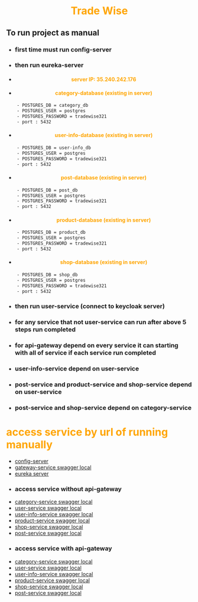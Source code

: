 <!-- <img width="200" src="themes/orderup-tower/login/assets/OrderUpLogo.png" alt="Material Bread logo"> -->

<h1 align="center">
  Trade Wise
</h1>


## To run project as manual

- ### first time must run config-server

- ### then run eureka-server

- #### server IP: 35.240.242.176
- ####  category-database (existing in server) 
```diff
    - POSTGRES_DB = category_db
    - POSTGRES_USER = postgres
    - POSTGRES_PASSWORD = tradewise321
    - port : 5432
```

- ####  user-info-database (existing in server)  
```diff
    - POSTGRES_DB = user-info_db
    - POSTGRES_USER = postgres
    - POSTGRES_PASSWORD = tradewise321
    - port : 5432
```

- ####  post-database (existing in server)  
```diff
    - POSTGRES_DB = post_db
    - POSTGRES_USER = postgres
    - POSTGRES_PASSWORD = tradewise321
    - port : 5432
```
- ####  product-database (existing in server)  
```diff
    - POSTGRES_DB = product_db
    - POSTGRES_USER = postgres
    - POSTGRES_PASSWORD = tradewise321
    - port : 5432
```
- ####  shop-database (existing in server)  
```diff
    - POSTGRES_DB = shop_db
    - POSTGRES_USER = postgres
    - POSTGRES_PASSWORD = tradewise321
    - port : 5432
```
- ### then run user-service (connect to keycloak server)
- ### for any service that not user-service can run after above 5 steps run completed
- ### for api-gateway depend on every service it can starting with all of service if each service run completed



- ### user-info-service depend on user-service
- ### post-service and product-service and shop-service depend on user-service
- ### post-service and shop-service depend on category-service

<style>H1{color:Orange;}</style>
<style>H4{color:Orange;text-align: center}   </style>


 # access service by url of running  manually
 -  [config-server](http://localhost:8888) 
 -  [gateway-service swagger local](http://localhost:8080/webjars/swagger-ui/index.html) 
 -  [eureka server](http://localhost:8761) 
 - ### access service without api-gateway
 -  [category-service swagger local](http://localhost:8087/category-service/swagger-ui/index.html)
 -  [user-service swagger local](http://localhost:8081/user-service/swagger-ui/index.html)
 -  [user-info-service swagger local](http://localhost:8084/user-info-service/swagger-ui/index.html)
 -  [product-service swagger local](http://localhost:8089/product-service/swagger-ui/index.html)
 -  [shop-service swagger local](http://localhost:8088/shop-service/swagger-ui/index.html)
 -  [post-service swagger local](http://localhost:8083/post-service/swagger-ui/index.html) 
 - ### access service with api-gateway
 -  [category-service swagger local](http://localhost:8080/webjars/swagger-ui/index.html?urls.primaryName=Category%20Service#/)
 -  [user-service swagger local](http://localhost:8081/user-service/swagger-ui/index.html?urls.primaryName=User%20Service)
 -  [user-info-service swagger local](http://localhost:8084/user-info-service/swagger-ui/index.html?urls.primaryName=User%20Info%20Service)
 -  [product-service swagger local](http://localhost:8089/product-service/swagger-ui/index.html?urls.primaryName=Product%20Service)
 -  [shop-service swagger local](http://localhost:8088/shop-service/swagger-ui/index.html?urls.primaryName=Shop%20Service)
 -  [post-service swagger local](http://localhost:8083/post-service/swagger-ui/index.html?urls.primaryName=Post%20Service) 



 

